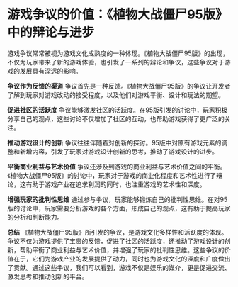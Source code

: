 # 游戏争议的价值：《植物大战僵尸95版》中的辩论与进步

游戏争议常常被视为游戏文化成熟度的一种体现。《植物大战僵尸95版》的出现，不仅为玩家带来了新的游戏体验，也引发了一系列的辩论和争议，这些争议对于游戏的发展具有深远的影响。

**争议作为反馈的渠道**
争议首先是一种反馈。《植物大战僵尸95版》的争议让开发者了解到玩家对游戏改动的接受程度，以及他们对游戏平衡、设计和玩法的期望。

**促进社区的活跃度**
争议能够激发社区的活跃度。在95版引发的讨论中，玩家积极分享自己的观点，这些讨论不仅增加了社区的互动，也帮助游戏获得了更广泛的关注。

**推动游戏设计的创新**
争议往往伴随着对创新的探讨。95版中对原有游戏元素的调整和新增内容，引发了玩家对游戏设计创新的思考，推动了游戏设计的进步。

**平衡商业利益与艺术价值**
争议还涉及到游戏的商业利益与艺术价值之间的平衡。《植物大战僵尸95版》的讨论中，玩家对于游戏的商业化程度和艺术性进行了辩论，这有助于游戏产业在追求利润的同时，也注重游戏的艺术性和深度。

**增强玩家的批判性思维**
通过参与争议，玩家能够锻炼自己的批判性思维。在对95版的讨论中，玩家需要分析游戏的各个方面，形成自己的观点，这有助于提高玩家的分析和判断能力。

**总结**
《植物大战僵尸95版》所引发的争议，是游戏文化多样性和活跃度的体现。争议不仅为游戏提供了宝贵的反馈，促进了社区的活跃度，还推动了游戏设计的创新，帮助平衡了商业利益与艺术价值，并增强了玩家的批判性思维。这些争议的价值在于，它们为游戏产业的发展提供了动力，同时也为游戏文化的深度和广度做出了贡献。通过这些争议，我们可以看到，游戏不仅是娱乐的媒介，更是促进交流、激发思考和推动创新的平台。